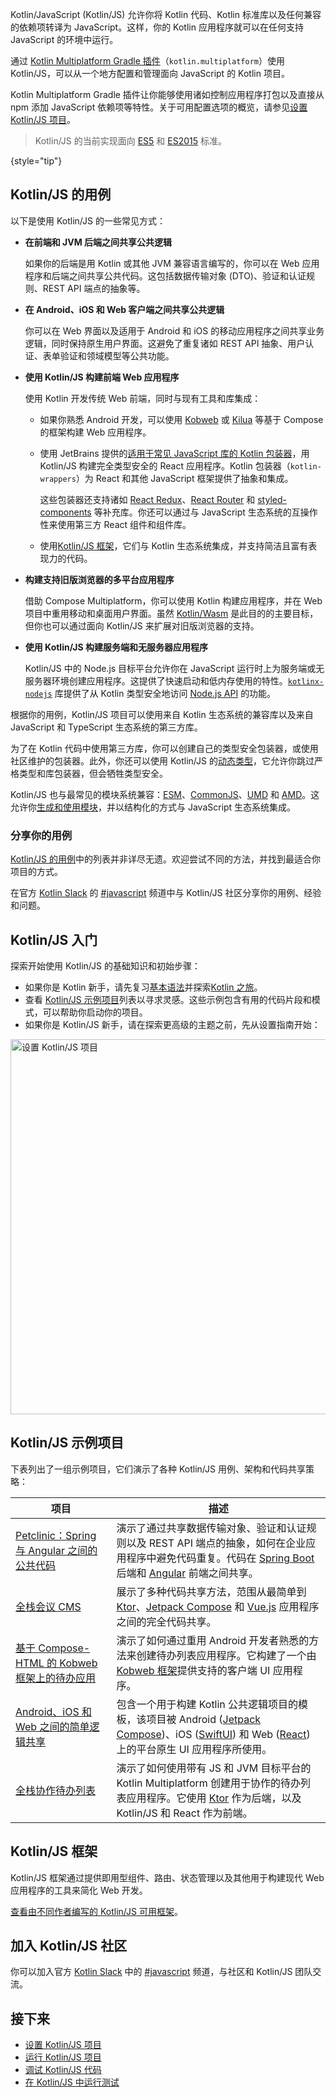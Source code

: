 [//]: # (title: Kotlin/JavaScript)

Kotlin/JavaScript (Kotlin/JS) 允许你将 Kotlin 代码、Kotlin 标准库以及任何兼容的依赖项转译为 JavaScript。这样，你的 Kotlin 应用程序就可以在任何支持 JavaScript 的环境中运行。

通过 [Kotlin Multiplatform Gradle 插件](https://www.jetbrains.com/help/kotlin-multiplatform-dev/multiplatform-dsl-reference.html)（`kotlin.multiplatform`）使用 Kotlin/JS，可以从一个地方配置和管理面向 JavaScript 的 Kotlin 项目。

Kotlin Multiplatform Gradle 插件让你能够使用诸如控制应用程序打包以及直接从 npm 添加 JavaScript 依赖项等特性。关于可用配置选项的概览，请参见[设置 Kotlin/JS 项目](js-project-setup.md)。

> Kotlin/JS 的当前实现面向 [ES5](https://www.ecma-international.org/ecma-262/5.1/) 和 [ES2015](https://262.ecma-international.org/6.0/) 标准。
>
{style="tip"}

## Kotlin/JS 的用例

以下是使用 Kotlin/JS 的一些常见方式：

*  **在前端和 JVM 后端之间共享公共逻辑**

   如果你的后端是用 Kotlin 或其他 JVM 兼容语言编写的，你可以在 Web 应用程序和后端之间共享公共代码。这包括数据传输对象 (DTO)、验证和认证规则、REST API 端点的抽象等。

*  **在 Android、iOS 和 Web 客户端之间共享公共逻辑**

   你可以在 Web 界面以及适用于 Android 和 iOS 的移动应用程序之间共享业务逻辑，同时保持原生用户界面。这避免了重复诸如 REST API 抽象、用户认证、表单验证和领域模型等公共功能。

* **使用 Kotlin/JS 构建前端 Web 应用程序**

     使用 Kotlin 开发传统 Web 前端，同时与现有工具和库集成：

     * 如果你熟悉 Android 开发，可以使用 [Kobweb](https://kobweb.varabyte.com/) 或 [Kilua](https://kilua.dev/) 等基于 Compose 的框架构建 Web 应用程序。
     * 使用 JetBrains 提供的[适用于常见 JavaScript 库的 Kotlin 包装器](https://github.com/JetBrains/kotlin-wrappers)，用 Kotlin/JS 构建完全类型安全的 React 应用程序。Kotlin 包装器（`kotlin-wrappers`）为 React 和其他 JavaScript 框架提供了抽象和集成。
       
       这些包装器还支持诸如 [React Redux](https://react-redux.js.org/)、[React Router](https://reactrouter.com/) 和 [styled-components](https://styled-components.com/) 等补充库。你还可以通过与 JavaScript 生态系统的互操作性来使用第三方 React 组件和组件库。
  
     * 使用[Kotlin/JS 框架](js-frameworks.md)，它们与 Kotlin 生态系统集成，并支持简洁且富有表现力的代码。

*  **构建支持旧版浏览器的多平台应用程序**

      借助 Compose Multiplatform，你可以使用 Kotlin 构建应用程序，并在 Web 项目中重用移动和桌面用户界面。虽然 [Kotlin/Wasm](wasm-overview.md) 是此目的的主要目标，但你也可以通过面向 Kotlin/JS 来扩展对旧版浏览器的支持。

* **使用 Kotlin/JS 构建服务端和无服务器应用程序**

  Kotlin/JS 中的 Node.js 目标平台允许你在 JavaScript 运行时上为服务端或无服务器环境创建应用程序。这提供了快速启动和低内存使用的特性。[`kotlinx-nodejs`](https://github.com/Kotlin/kotlinx-nodejs) 库提供了从 Kotlin 类型安全地访问 [Node.js API](https://nodejs.org/docs/latest/api/) 的功能。

根据你的用例，Kotlin/JS 项目可以使用来自 Kotlin 生态系统的兼容库以及来自 JavaScript 和 TypeScript 生态系统的第三方库。

为了在 Kotlin 代码中使用第三方库，你可以创建自己的类型安全包装器，或使用社区维护的包装器。此外，你还可以使用 Kotlin/JS 的[动态类型](dynamic-type.md)，它允许你跳过严格类型和库包装器，但会牺牲类型安全。

Kotlin/JS 也与最常见的模块系统兼容：[ESM](https://tc39.es/ecma262/#sec-modules)、[CommonJS](https://nodejs.org/api/modules.html#modules-commonjs-modules)、[UMD](https://github.com/umdjs/umd) 和 [AMD](https://github.com/amdjs/amdjs-api)。这允许你[生成和使用模块](js-modules.md)，并以结构化的方式与 JavaScript 生态系统集成。

### 分享你的用例

[Kotlin/JS 的用例](#use-cases-for-kotlin-js)中的列表并非详尽无遗。欢迎尝试不同的方法，并找到最适合你项目的方式。

在官方 [Kotlin Slack](https://surveys.jetbrains.com/s3/kotlin-slack-sign-up) 的 [#javascript](https://kotlinlang.slack.com/archives/C0B8L3U69) 频道中与 Kotlin/JS 社区分享你的用例、经验和问题。

## Kotlin/JS 入门

探索开始使用 Kotlin/JS 的基础知识和初始步骤：

* 如果你是 Kotlin 新手，请先复习[基本语法](basic-syntax.md)并探索[Kotlin 之旅](kotlin-tour-welcome.md)。
* 查看 [Kotlin/JS 示例项目](#sample-projects-for-kotlin-js)列表以寻求灵感。这些示例包含有用的代码片段和模式，可以帮助你启动你的项目。
* 如果你是 Kotlin/JS 新手，请在探索更高级的主题之前，先从设置指南开始：

<a href="js-project-setup.md"><img src="js-set-up-project.svg" width="600" alt="设置 Kotlin/JS 项目" style="block"/></a>

## Kotlin/JS 示例项目

下表列出了一组示例项目，它们演示了各种 Kotlin/JS 用例、架构和代码共享策略：

| 项目                                                                                                                      | 描述                                                                                                                                                                                                                                                                                                                      |
|-------------------------------------------------------------------------------------------------------------------------|---------------------------------------------------------------------------------------------------------------------------------------------------------------------------------------------------------------------------------------------------------------------------------------------------------------------------|
| [Petclinic：Spring 与 Angular 之间的公共代码](https://github.com/Kotlin/kmp-spring-petclinic/#readme)                   | 演示了通过共享数据传输对象、验证和认证规则以及 REST API 端点的抽象，如何在企业应用程序中避免代码重复。代码在 [Spring Boot](https://spring.io/projects/spring-boot) 后端和 [Angular](https://angular.dev/) 前端之间共享。                                                                                              |
| [全栈会议 CMS](https://github.com/Kotlin/kmp-fullstack-conference-cms/#readme)                                        | 展示了多种代码共享方法，范围从最简单到 [Ktor](https://ktor.io/)、[Jetpack Compose](https://developer.android.com/compose) 和 [Vue.js](https://vuejs.org/) 应用程序之间的完全代码共享。                                                                                                                                  |
| [基于 Compose-HTML 的 Kobweb 框架上的待办应用](https://github.com/varabyte/kobweb-templates/tree/main/examples/todo/#readme) | 演示了如何通过重用 Android 开发者熟悉的方法来创建待办列表应用程序。它构建了一个由 [Kobweb 框架](https://kobweb.varabyte.com/)提供支持的客户端 UI 应用程序。                                                                                                                                                           |
| [Android、iOS 和 Web 之间的简单逻辑共享](https://github.com/Kotlin/kmp-logic-sharing-simple-example/#readme)          | 包含一个用于构建 Kotlin 公共逻辑项目的模板，该项目被 Android ([Jetpack Compose](https://developer.android.com/compose))、iOS ([SwiftUI](https://developer.apple.com/tutorials/swiftui/)) 和 Web ([React](https://react.dev/)) 上的平台原生 UI 应用程序所使用。                                                      |
| [全栈协作待办列表](https://github.com/kotlin-hands-on/jvm-js-fullstack/#readme)                                        | 演示了如何使用带有 JS 和 JVM 目标平台的 Kotlin Multiplatform 创建用于协作的待办列表应用程序。它使用 [Ktor](https://ktor.io/) 作为后端，以及 Kotlin/JS 和 React 作为前端。                                                                                                                                             |

## Kotlin/JS 框架

Kotlin/JS 框架通过提供即用型组件、路由、状态管理以及其他用于构建现代 Web 应用程序的工具来简化 Web 开发。

[查看由不同作者编写的 Kotlin/JS 可用框架](js-frameworks.md)。

## 加入 Kotlin/JS 社区

你可以加入官方 [Kotlin Slack](https://surveys.jetbrains.com/s3/kotlin-slack-sign-up) 中的 [#javascript](https://kotlinlang.slack.com/archives/C0B8L3U69) 频道，与社区和 Kotlin/JS 团队交流。

## 接下来

* [设置 Kotlin/JS 项目](js-project-setup.md)
* [运行 Kotlin/JS 项目](running-kotlin-js.md)
* [调试 Kotlin/JS 代码](js-debugging.md)
* [在 Kotlin/JS 中运行测试](js-running-tests.md)